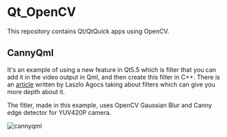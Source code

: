 # Qt_OpenCV

This repository contains Qt/QtQuick apps using OpenCV.

## CannyQml 
It's an example of using a new feature in Qt5.5 which is filter that you can add it in the video output in Qml,
and then create this filter in C++. There is an [article](https://blog.qt.io/blog/2015/03/20/introducing-video-filters-in-qt-multimedia/) 
written by Laszlo Agocs taking about filters which can give you more depth about it.

The fitler, made in this example, uses OpenCV Gaussian Blur and Canny edge detector for YUV420P camera. 

![cannyqml](https://cloud.githubusercontent.com/assets/976569/13226637/616d883a-d98a-11e5-9278-bc2d464eb8f1.jpg)
